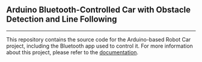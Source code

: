 ## Arduino Bluetooth-Controlled Car with Obstacle Detection and Line Following
---
This repository contains the source code for the Arduino-based Robot Car project, including the Bluetooth app used to control it. For more information about this project, please refer to the [documentation](https://docs.google.com/document/d/1KkfkdWmCTXAIBRiSMWXT_iWa7e5qWieVGhMstqGckM8/edit?usp=sharing).